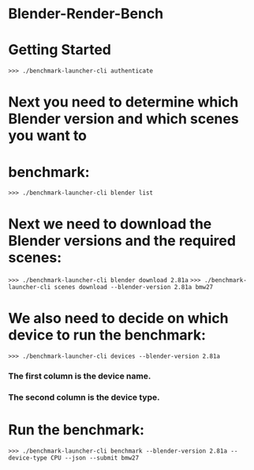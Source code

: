 # Blender-Render-Bench

# Getting Started
`>>> ./benchmark-launcher-cli authenticate`

# Next you need to determine which Blender version and which scenes you want to
# benchmark:
`>>> ./benchmark-launcher-cli blender list`

# Next we need to download the Blender versions and the required scenes:
`>>> ./benchmark-launcher-cli blender download 2.81a`
`>>> ./benchmark-launcher-cli scenes download --blender-version 2.81a bmw27`

# We also need to decide on which device to run the benchmark:
`>>> ./benchmark-launcher-cli devices --blender-version 2.81a`
### The first column is the device name.
### The second column is the device type.

# Run the benchmark:
`>>> ./benchmark-launcher-cli benchmark --blender-version 2.81a --device-type CPU --json --submit bmw27`
